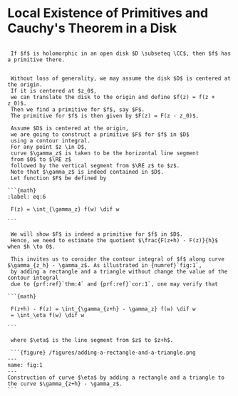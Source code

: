 # Local Existence of Primitives and Cauchy's Theorem in a Disk

````{prf:theorem} 

 If $f$ is holomorphic in an open disk $D \subseteq \CC$, then $f$ has a primitive there.

````

````{prf:proof}

 Without loss of generality, we may assume the disk $D$ is centered at the origin.
 If it is centered at $z_0$,
 we can translate the disk to the origin and define $f(z) = f(z + z_0)$.
 Then we find a primitive for $f$, say $F$.
 The primitive for $f$ is then given by $F(z) = F(z - z_0)$.

 Assume $D$ is centered at the origin,
 we are going to construct a primitive $F$ for $f$ in $D$
 using a contour integral.
 For any point $z \in D$,
 curve $\gamma_z$ is taken to be the horizontal line segment
 from $0$ to $\RE z$
 followed by the vertical segment from $\RE z$ to $z$.
 Note that $\gamma_z$ is indeed contained in $D$.
 Let function $F$ be defined by
 
```{math}
:label: eq:6

 F(z) = \int_{\gamma_z} f(w) \dif w
 
```

 We will show $F$ is indeed a primitive for $f$ in $D$.
 Hence, we need to estimate the quotient $\frac{F(z+h) - F(z)}{h}$ when $h \to 0$.

 This invites us to consider the contour integral of $f$ along curve $\gamma_{z_h} - \gamma_z$. As illustrated in {numref}`fig:1`,
 by adding a rectangle and a triangle without change the value of the contour integral
 due to {prf:ref}`thm:4` and {prf:ref}`cor:1`, one may verify that
 
```{math}

 F(z+h) - F(z) = \int_{\gamma_{z+h} - \gamma_z} f(w) \dif w
 = \int_\eta f(w) \dif w
 
```

 where $\eta$ is the line segment from $z$ to $z+h$.

 ```{figure} /figures/adding-a-rectangle-and-a-triangle.png
---
name: fig:1
---
Construction of curve $\eta$ by adding a rectangle and a triangle to the curve $\gamma_{z+h} - \gamma_z$.
```

````
